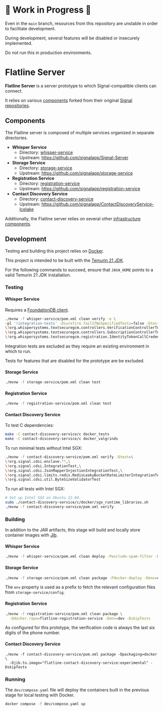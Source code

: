 # 🚧 Work in Progress 🚧

Even in the `main` branch, resources from this repository are unstable in order to facilitate development.

During development, several features will be disabled or insecurely implemented.

Do not run this in production environments.

# Flatline Server

**Flatline Server** is a server prototype to which Signal-compatible clients can connect.

It relies on various [components](#components) forked from their original [Signal repositories](https://github.com/signalapp).

## Components

The Flatline server is composed of multiple services organized in separate directories.

- **Whisper Service**
  - Directory: [whisper-service](whisper-service/)
  - Upstream: https://github.com/signalapp/Signal-Server
- **Storage Service**
  - Directory: [storage-service](storage-service/)
  - Upstream: https://github.com/signalapp/storage-service
- **Registration Service**
  - Directory: [registration-service](registration-service/)
  - Upstream: https://github.com/signalapp/registration-service
- **Contact Discovery Service**
  - Directory: [contact-discovery-service](contact-discovery-service/)
  - Upstream: https://github.com/signalapp/ContactDiscoveryService-Icelake

Additionally, the Flatline server relies on several other [infrastructure components](https://github.com/mollyim/flatline-server/blob/main/dev/compose.yaml).

## Development

Testing and building this project relies on [Docker](https://docs.docker.com/engine/install/).

This project is intended to be built with the [Temurin 21 JDK](https://adoptium.net/installation/).

For the following commands to succeed, ensure that `JAVA_HOME` points to a valid Temurin 21 JDK installation.

### Testing

#### Whisper Service

Requires a [FoundationDB client](https://apple.github.io/foundationdb/getting-started-linux.html).

```bash
./mvnw -f whisper-service/pom.xml clean verify -e \
-pl '!integration-tests' -Dsurefire.failIfNoSpecifiedTests=false -Dtest=\
\!org.whispersystems.textsecuregcm.controllers.VerificationControllerTest,\
\!org.whispersystems.textsecuregcm.controllers.SubscriptionControllerTest,\
\!org.whispersystems.textsecuregcm.registration.IdentityTokenCallCredentialsTest
```

Integration tests are excluded as they require an existing environment in which to run.

Tests for features that are disabled for the prototype are be excluded.

#### Storage Service

```bash
./mvnw -f storage-service/pom.xml clean test
```

#### Registration Service

```bash
./mvnw -f registration-service/pom.xml clean test
```

#### Contact Discovery Service

To test C dependencies:

```bash
make -C contact-discovery-service/c docker_tests
make -C contact-discovery-service/c docker_valgrinds
```

To run minimal tests without Intel SGX:

```bash
./mvnw -f contact-discovery-service/pom.xml verify -Dtest=\
\!org.signal.cdsi.enclave.**,\
\!org.signal.cdsi.IntegrationTest,\
\!org.signal.cdsi.JsonMapperInjectionIntegrationTest,\
\!org.signal.cdsi.limits.redis.RedisLeakyBucketRateLimiterIntegrationTest,\
\!org.signal.cdsi.util.ByteSizeValidatorTest
```

To run all tests with Intel SGX:

```bash
# Set up Intel SGX on Ubuntu 22.04.
sudo ./contact-discovery-service/c/docker/sgx_runtime_libraries.sh
./mvnw -f contact-discovery-service/pom.xml verify
```

### Building

In addition to the JAR artifacts, this stage will build and locally store container images with
[Jib](https://github.com/GoogleContainerTools/jib).

#### Whisper Service

```bash
./mvnw -f whisper-service/pom.xml clean deploy -Pexclude-spam-filter -Denv=dev -DskipTests
```

#### Storage Service

```bash
./mvnw -f storage-service/pom.xml clean package -Pdocker-deploy -Denv=dev -DskipTests
```

The `env` property is used as a prefix to fetch the relevant configuration files from `storage-service/config`.

#### Registration Service

```bash
./mvnw -f registration-service/pom.xml clean package \
  -Ddocker.repo=flatline-registration-service -Denv=dev -DskipTests
```

As configured for this prototype, the verification code is always the last six digits of the phone number.

#### Contact Discovery Service

```
./mvnw -f contact-discovery-service/pom.xml package -Dpackaging=docker \
  -Djib.to.image="flatline-contact-discovery-service:experimental" -DskipTests
```

### Running

The `dev/compose.yaml` file will deploy the containers built in the previous stage for local testing with Docker.

```bash
docker compose -f dev/compose.yaml up
```
